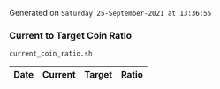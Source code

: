 Generated on `Saturday 25-September-2021 at 13:36:55`

### Current to Target Coin Ratio
`current_coin_ratio.sh`

Date|Current|Target|Ratio
---|---|---|---
